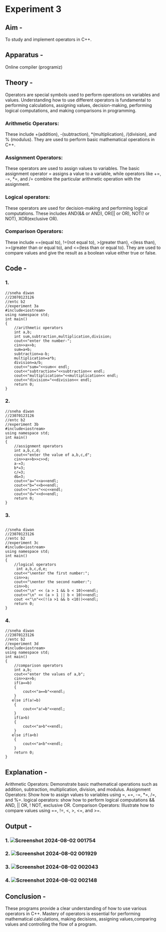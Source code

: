 # Experiment 3
## Aim -
To study and implement operators in C++.
## Apparatus -
Online compiler (programiz)

## Theory - 
Operators are special symbols used to perform operations on variables and values. 
Understanding how to use different operators is fundamental to performing calculations, assigning values, decision-making, performing logical computations, and making comparisons in programming.

### Arithmetic Operators:

These include +(addition), -(subtraction), *(multiplication), /(division), and % (modulus). They are used to perform basic mathematical operations in C++.

### Assignment Operators:

These operators are used to assign values to variables. The basic assignment operator = assigns a value to a variable, while operators like +=, -=, *=, and /= combine the particular arithmetic operation with the assignment.

### Logical operators:

These operators are used for decision-making and performing logical computations. These includes AND(&& or AND), OR(|| or OR), NOT(! or NOT), XOR(exclusive OR).

### Comparison Operators:

These include ==(equal to), !=(not equal to), >(greater than), <(less than), >=(greater than or equal to), and <=(less than or equal to). They are used to compare values and give the result as a boolean value either true or false.

## Code -
### 1.
```
//sneha diwan
//23070123126
//entc b2
//experiment 3a
#include<iostream>
using namespace std;
int main()
{
    //arithmetic operators
    int a,b;
    int sum,subtraction,multiplication,division;
    cout<<"enter the number-";
    cin>>a>>b;
    sum=a+b;
    subtraction=a-b;
    multiplication=a*b;
    division=a/b;
    cout<<"sum="<<sum<< endl;
    cout<<"subtraction="<<subtraction<< endl;
    cout<<"multiplication="<<multiplication<< endl;
    cout<<"division="<<division<< endl;
    return 0;
}
```

### 2.
```
//sneha diwan
//23070123126
//entc b2
//experiment 3b
#include<iostream>
using namespace std;
int main()
{
    //assignment operators
    int a,b,c,d;
    cout<<"enter the value of a,b,c,d";
    cin>>a>>b>>c>>d;
    a-=3;
    b*=3;
    c/=3;
    d&=3;
    cout<<"a="<<a<<endl;
    cout<<"b="<<b<<endl;
    cout<<"c=<<"<<c<<endl;
    cout<<"d="<<d<<endl;
    return 0;
}
```

### 3.
```

//sneha diwan
//23070123126
//entc b2
//experiment 3c
#include<iostream>
using namespace std;
int main()
{
    //logical operators
     int a,b,c,d,e;
    cout<<"\nenter the first number:";
    cin>>a;
    cout<<"\nenter the second number:";
    cin>>b;
    cout<<"\n" << (a > 1 && b < 10)<<endl;
    cout<<"\n" << (a > 1 || b < 10)<<endl;
    cout <<"\n"<<(!(a >1 && b <10))<<endl;
    return 0;
}
```

### 4.
```
//sneha diwan
//23070123126
//entc b2
//experiment 3d
#include<iostream>
using namespace std;
int main()
{
    //comparison operators
    int a,b;
    cout<<"enter the values of a,b";
    cin>>a>>b;
    if(a==b)
    {
        cout<<"a==b"<<endl;
    }
   else if(a!=b)
    {
        cout<<"a!=b"<<endl;
    }
    if(a>b)
    {
        cout<<"a>b"<<endl;
    }
   else if(a<b)
    {
        cout<<"a<b"<<endl;
    }
    return 0;
}
```

## Explanation -
Arithmetic Operators: Demonstrate basic mathematical operations such as addition, subtraction, multiplication, division, and modulus.
Assignment Operators: Show how to assign values to variables using =, +=, -=, *=, /=, and %=.
logical operators: show how to perform logical computations && AND, || OR, ! NOT, exclusive OR.
Comparison Operators: Illustrate how to compare values using ==, !=, <, >, <=, and >=.

## Output -
### 1. ![Screenshot 2024-08-02 001754](https://github.com/user-attachments/assets/fef0375d-9b9a-4131-b682-d8ca987462eb)
### 2. ![Screenshot 2024-08-02 001929](https://github.com/user-attachments/assets/65330bb5-dd0e-4af3-a19a-0ffa8e451f40)
### 3. ![Screenshot 2024-08-02 002043](https://github.com/user-attachments/assets/6505896d-b557-46c8-a45b-8c45e3231209)
### 4. ![Screenshot 2024-08-02 002148](https://github.com/user-attachments/assets/e83dd89c-59fc-438a-a7f2-ca86010cdc8b)


## Conclusion -
These programs provide a clear understanding of how to use various operators in C++.
Mastery of operators is essential for performing mathematical calculations, making decisions, assigning values,comparing values and controlling the flow of a program.
